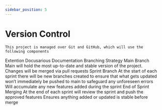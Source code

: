 ```yaml
---
sidebar_position: 5
---
```


# Version Control
	This project is managed over Git and GitHub, which will use the following components
Extention
Docusarious Documentation
Branching Strategy
	Main Branch
Main will hold the most up-to-date and stable version of the project.
Changes will be merged via pull requests
		Sprint Branch
At the start of each sprint there will be new branches created to ensure that what gets updated won’t immediately be pushed to main to safeguard any unforeseen errors
Will accumulate any new features added during the sprint
		End of Sprint Merging
At the end of each sprint will review the sprint and push the approved features
Ensures anything added or updated is stable before merge

